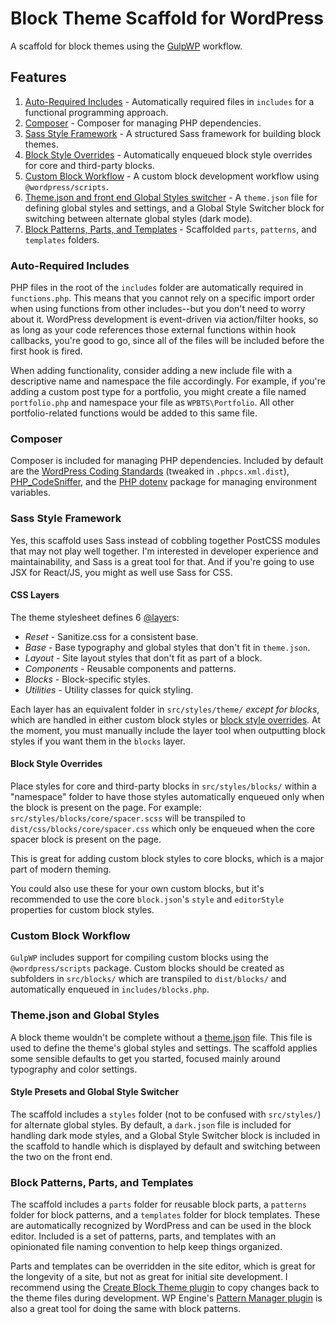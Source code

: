 # Block Theme Scaffold for WordPress

A scaffold for block themes using the [GulpWP](https://github.com/cr0ybot/gulp-wp) workflow.

## Features

1. [Auto-Required Includes](#auto-required-includes) - Automatically required files in `includes` for a functional programming approach.
2. [Composer](#composer) - Composer for managing PHP dependencies.
3. [Sass Style Framework](#sass-style-framework) - A structured Sass framework for building block themes.
4. [Block Style Overrides](#block-style-overrides) - Automatically enqueued block style overrides for core and third-party blocks.
5. [Custom Block Workflow](#custom-block-workflow) - A custom block development workflow using `@wordpress/scripts`.
6. [Theme.json and front end Global Styles switcher](#themejson-and-global-styles) - A `theme.json` file for defining global styles and settings, and a Global Style Switcher block for switching between alternate global styles (dark mode).
7. [Block Patterns, Parts, and Templates](#block-patterns-parts-and-templates) - Scaffolded `parts`, `patterns`, and `templates` folders.

### Auto-Required Includes

PHP files in the root of the `includes` folder are automatically required in `functions.php`. This means that you cannot rely on a specific import order when using functions from other includes--but you don't need to worry about it. WordPress development is event-driven via action/filter hooks, so as long as your code references those external functions within hook callbacks, you're good to go, since all of the files will be included before the first hook is fired.

When adding functionality, consider adding a new include file with a descriptive name and namespace the file accordingly. For example, if you're adding a custom post type for a portfolio, you might create a file named `portfolio.php` and namespace your file as `WPBTS\Portfolio`. All other portfolio-related functions would be added to this same file.

### Composer

Composer is included for managing PHP dependencies. Included by default are the [WordPress Coding Standards](https://github.com/WordPress/WordPress-Coding-Standards) (tweaked in `.phpcs.xml.dist`), [PHP_CodeSniffer](https://github.com/PHPCSStandards/PHP_CodeSniffer/), and the [PHP dotenv](https://github.com/vlucas/phpdotenv) package for managing environment variables.

### Sass Style Framework

Yes, this scaffold uses Sass instead of cobbling together PostCSS modules that may not play well together. I'm interested in developer experience and maintainability, and Sass is a great tool for that. And if you're going to use JSX for React/JS, you might as well use Sass for CSS.

#### CSS Layers

The theme stylesheet defines 6 [@layer](https://developer.mozilla.org/en-US/docs/Web/CSS/@layer)s:

- *Reset* - Sanitize.css for a consistent base.
- *Base* - Base typography and global styles that don't fit in `theme.json`.
- *Layout* - Site layout styles that don't fit as part of a block.
- *Components* - Reusable components and patterns.
- *Blocks* - Block-specific styles.
- *Utilities* - Utility classes for quick styling.

Each layer has an equivalent folder in `src/styles/theme/` *except for blocks*, which are handled in either custom block styles or [block style overrides](#block-style-overrides). At the moment, you must manually include the layer tool when outputting block styles if you want them in the `blocks` layer.

#### Block Style Overrides

Place styles for core and third-party blocks in `src/styles/blocks/` within a "namespace" folder to have those styles automatically enqueued only when the block is present on the page. For example: `src/styles/blocks/core/spacer.scss` will be transpiled to `dist/css/blocks/core/spacer.css` which only be enqueued when the core spacer block is present on the page.

This is great for adding custom block styles to core blocks, which is a major part of modern theming.

You could also use these for your own custom blocks, but it's recommended to use the core `block.json`'s `style` and `editorStyle` properties for custom block styles.

### Custom Block Workflow

`GulpWP` includes support for compiling custom blocks using the `@wordpress/scripts` package. Custom blocks should be created as subfolders in `src/blocks/` which are transpiled to `dist/blocks/` and automatically enqueued in `includes/blocks.php`.

### Theme.json and Global Styles

A block theme wouldn't be complete without a [theme.json](https://developer.wordpress.org/block-editor/reference-guides/block-themes/theme-json/) file. This file is used to define the theme's global styles and settings. The scaffold applies some sensible defaults to get you started, focused mainly around typography and color settings.

#### Style Presets and Global Style Switcher

The scaffold includes a `styles` folder (not to be confused with `src/styles/`) for alternate global styles. By default, a `dark.json` file is included for handling dark mode styles, and a Global Style Switcher block is included in the scaffold to handle which is displayed by default and switching between the two on the front end.

### Block Patterns, Parts, and Templates

The scaffold includes a `parts` folder for reusable block parts, a `patterns` folder for block patterns, and a `templates` folder for block templates. These are automatically recognized by WordPress and can be used in the block editor. Included is a set of patterns, parts, and templates with an opinionated file naming convention to help keep things organized.

Parts and templates can be overridden in the site editor, which is great for the longevity of a site, but not as great for initial site development. I recommend using the [Create Block Theme plugin](https://wordpress.org/plugins/create-block-theme/) to copy changes back to the theme files during development. WP Engine's [Pattern Manager plugin](https://wordpress.org/plugins/pattern-manager/) is also a great tool for doing the same with block patterns.
